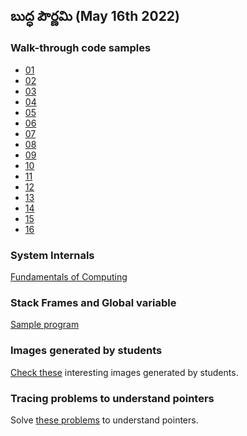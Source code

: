 ## బుద్ధ పౌర్ణమి (May 16th 2022)

### Walk-through code samples
+ [01](../clang/samana-vayu/01)
+ [02](../clang/samana-vayu/02)
+ [03](../clang/samana-vayu/03)
+ [04](../clang/samana-vayu/04)
+ [05](../clang/samana-vayu/05)
+ [06](../clang/samana-vayu/06)
+ [07](../clang/samana-vayu/07)
+ [08](../clang/samana-vayu/08)
+ [09](../clang/samana-vayu/09)
+ [10](../clang/samana-vayu/10)
+ [11](../clang/samana-vayu/11)
+ [12](../clang/samana-vayu/12)
+ [13](../clang/samana-vayu/13)
+ [14](../clang/samana-vayu/14)
+ [15](../clang/samana-vayu/15)
+ [16](../clang/samana-vayu/16)

### System Internals
[Fundamentals of Computing](https://www.figma.com/proto/VRgWntdUUcOCMnhnjuYXlG/Fundamentals-of-Computing?node-id=102%3A3&scaling=scale-down-width&hide-ui=1)

### Stack Frames and Global variable
[Sample program](https://pythontutor.com/visualize.html#code=%23include%20%3Cstdio.h%3E%0A%0Avoid%20hai%28int%20num%29%3B%0Avoid%20type_the_number%28int%20n%29%3B%0A%0Aint%20n%3B%0A%0Aint%20main%28%29%20%7B%0A%20%20n%20%3D%202%3B%0A%20%20hai%28n%29%3B%0A%20%20type_the_number%28n%29%3B%0A%20%20return%200%3B%0A%7D%0A%0Avoid%20hai%28int%20num%29%0A%7B%0A%20%20n%20%3D%20num%20%2B%205%3B%0A%20%20type_the_number%28n%29%3B%0A%7D%0A%0Avoid%20type_the_number%28int%20number%29%0A%7B%0A%20%20printf%28%22%25d%22,%20number%29%3B%0A%7D&cumulative=false&curInstr=17&heapPrimitives=nevernest&mode=display&origin=opt-frontend.js&py=cpp_g%2B%2B9.3.0&rawInputLstJSON=%5B%5D&textReferences=false)


### Images generated by students

[Check these](student-generated) interesting images generated by students.

### Tracing problems to understand pointers

Solve [these problems](https://codecheck.io/viewAssignment/20121606051p1popwn8d84crehuhdhzvd9w) to understand pointers.  

